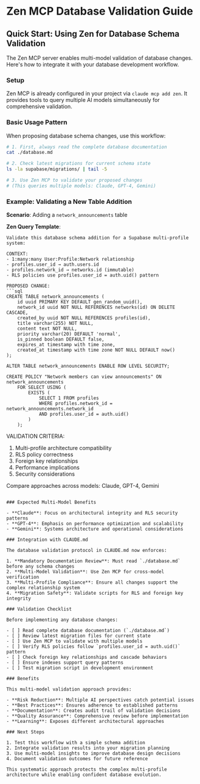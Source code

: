 # Zen MCP Database Validation Guide

## Quick Start: Using Zen for Database Schema Validation

The Zen MCP server enables multi-model validation of database changes. Here's how to integrate it with your database development workflow.

### Setup

Zen MCP is already configured in your project via `claude mcp add zen`. It provides tools to query multiple AI models simultaneously for comprehensive validation.

### Basic Usage Pattern

When proposing database schema changes, use this workflow:

```bash
# 1. First, always read the complete database documentation
cat ./database.md

# 2. Check latest migrations for current schema state  
ls -la supabase/migrations/ | tail -5

# 3. Use Zen MCP to validate your proposed changes
# (This queries multiple models: Claude, GPT-4, Gemini)
```

### Example: Validating a New Table Addition

**Scenario**: Adding a `network_announcements` table

**Zen Query Template**:
```
Validate this database schema addition for a Supabase multi-profile system:

CONTEXT:
- 1:many:many User:Profile:Network relationship
- profiles.user_id → auth.users.id
- profiles.network_id → networks.id (immutable)
- RLS policies use profiles.user_id = auth.uid() pattern

PROPOSED CHANGE:
```sql
CREATE TABLE network_announcements (
    id uuid PRIMARY KEY DEFAULT gen_random_uuid(),
    network_id uuid NOT NULL REFERENCES networks(id) ON DELETE CASCADE,
    created_by uuid NOT NULL REFERENCES profiles(id),
    title varchar(255) NOT NULL,
    content text NOT NULL,
    priority varchar(20) DEFAULT 'normal',
    is_pinned boolean DEFAULT false,
    expires_at timestamp with time zone,
    created_at timestamp with time zone NOT NULL DEFAULT now()
);

ALTER TABLE network_announcements ENABLE ROW LEVEL SECURITY;

CREATE POLICY "Network members can view announcements" ON network_announcements
    FOR SELECT USING (
        EXISTS (
            SELECT 1 FROM profiles 
            WHERE profiles.network_id = network_announcements.network_id 
            AND profiles.user_id = auth.uid()
        )
    );
```

VALIDATION CRITERIA:
1. Multi-profile architecture compatibility
2. RLS policy correctness
3. Foreign key relationships
4. Performance implications
5. Security considerations

Compare approaches across models: Claude, GPT-4, Gemini
```

### Expected Multi-Model Benefits

- **Claude**: Focus on architectural integrity and RLS security patterns
- **GPT-4**: Emphasis on performance optimization and scalability
- **Gemini**: Systems architecture and operational considerations

### Integration with CLAUDE.md

The database validation protocol in CLAUDE.md now enforces:

1. **Mandatory Documentation Review**: Must read `./database.md` before any schema changes
2. **Multi-Model Validation**: Use Zen MCP for cross-model verification  
3. **Multi-Profile Compliance**: Ensure all changes support the complex relationship system
4. **Migration Safety**: Validate scripts for RLS and foreign key integrity

### Validation Checklist

Before implementing any database changes:

- [ ] Read complete database documentation (`./database.md`)
- [ ] Review latest migration files for current state
- [ ] Use Zen MCP to validate with multiple models
- [ ] Verify RLS policies follow `profiles.user_id = auth.uid()` pattern
- [ ] Check foreign key relationships and cascade behaviors
- [ ] Ensure indexes support query patterns
- [ ] Test migration script in development environment

### Benefits

This multi-model validation approach provides:

- **Risk Reduction**: Multiple AI perspectives catch potential issues
- **Best Practices**: Ensures adherence to established patterns
- **Documentation**: Creates audit trail of validation decisions  
- **Quality Assurance**: Comprehensive review before implementation
- **Learning**: Exposes different architectural approaches

### Next Steps

1. Test this workflow with a simple schema addition
2. Integrate validation results into your migration planning
3. Use multi-model insights to improve database design decisions
4. Document validation outcomes for future reference

This systematic approach protects the complex multi-profile architecture while enabling confident database evolution.